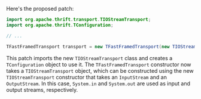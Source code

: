 Here's the proposed patch:

```java
import org.apache.thrift.transport.TIOStreamTransport;
import org.apache.thrift.TConfiguration;

// ...

TFastFramedTransport transport = new TFastFramedTransport(new TIOStreamTransport(new TConfiguration(), System.in, System.out));
```

This patch imports the new `TIOStreamTransport` class and creates a `TConfiguration` object to use it. The `TFastFramedTransport` constructor now takes a `TIOStreamTransport` object, which can be constructed using the new `TIOStreamTransport` constructor that takes an `InputStream` and an `OutputStream`. In this case, `System.in` and `System.out` are used as input and output streams, respectively.